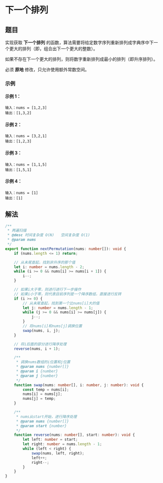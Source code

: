 # 下一个排列

## 题目
实现获取 **下一个排列** 的函数，算法需要将给定数字序列重新排列成字典序中下一个更大的排列（即，组合出下一个更大的整数）。

如果不存在下一个更大的排列，则将数字重新排列成最小的排列（即升序排列）。

必须 **原地** 修改，只允许使用额外常数空间。

### 示例

#### 示例 1：
```
输入：nums = [1,2,3]
输出：[1,3,2]
```

#### 示例 2：
```
输入：nums = [3,2,1]
输出：[1,2,3]
```

#### 示例 3：
```
输入：nums = [1,1,5]
输出：[1,5,1]
```

#### 示例 4：
```
输入：nums = [1]
输出：[1]
```

## 解法
```typescript
/**
 * 两遍扫描
 * @desc 时间复杂度 O(N)   空间复杂度 O(1)
 * @param nums
 */
export function nextPermutation(nums: number[]): void {
    if (nums.length <= 1) return;

    // 从未尾查起，找到非升序的那个值
    let i: number = nums.length - 2;
    while (i >= 0 && nums[i] >= nums[i + 1]) {
        i--;
    }

    // 如果i大于零，则进行进行下一步操作
    // 如果i小于零，则代表目前序列是一个降序数组，直接进行反转
    if (i >= 0) {
        // 从未尾查起，找到第一个比nums[i]大的值
        let j: number = nums.length - 1;
        while (j >= 0 && nums[i] >= nums[j]) {
            j--;
        }
        // 将nums[i]和nums[j]调换位置
        swap(nums, i, j);
    }

    // 将i后面的部分进行降序处理
    reverse(nums, i + 1);

    /**
     * 调换nums数组的i位置和j位置
     * @param nums {number[]}
     * @param i {number}
     * @param j {number}
     */
    function swap(nums: number[], i: number, j: number): void {
        const temp = nums[i];
        nums[i] = nums[j];
        nums[j] = temp;
    }

    /**
     * nums从start开始，进行降序处理
     * @param nums {number[]}
     * @param start {number}
     */
    function reverse(nums: number[], start: number): void {
        let left: number = start;
        let right: number = nums.length - 1;
        while (left < right) {
            swap(nums, left, right);
            left++;
            right--;
        }
    }
}
```